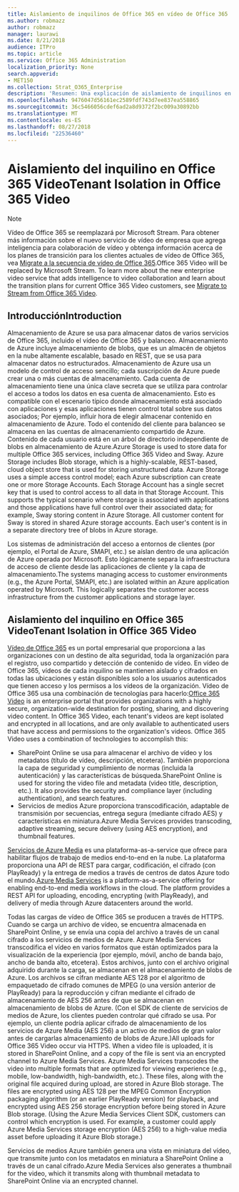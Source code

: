 ```yaml
---
title: Aislamiento de inquilinos de Office 365 en vídeo de Office 365
ms.author: robmazz
author: robmazz
manager: laurawi
ms.date: 8/21/2018
audience: ITPro
ms.topic: article
ms.service: Office 365 Administration
localization_priority: None
search.appverid:
- MET150
ms.collection: Strat_O365_Enterprise
description: 'Resumen: Una explicación de aislamiento de inquilinos en vídeo de Office 365.'
ms.openlocfilehash: 9476047d56161ec2589fdf743d7ee837ea558865
ms.sourcegitcommit: 36c5466056cdef6ad2a8d9372f2bc009a30892bb
ms.translationtype: MT
ms.contentlocale: es-ES
ms.lasthandoff: 08/27/2018
ms.locfileid: "22536460"
---
```

# <a name="tenant-isolation-in-office-365-video"></a><span data-ttu-id="ff5e6-103">Aislamiento del inquilino en Office 365 Video</span><span class="sxs-lookup"><span data-stu-id="ff5e6-103">Tenant Isolation in Office 365 Video</span></span>

> [!NOTE]
> <span data-ttu-id="ff5e6-p101">Vídeo de Office 365 se reemplazará por Microsoft Stream. Para obtener más información sobre el nuevo servicio de vídeo de empresa que agrega inteligencia para colaboración de vídeo y obtenga información acerca de los planes de transición para los clientes actuales de vídeo de Office 365, vea [Migrate a la secuencia de vídeo de Office 365](https://docs.microsoft.com/stream/).</span><span class="sxs-lookup"><span data-stu-id="ff5e6-p101">Office 365 Video will be replaced by Microsoft Stream. To learn more about the new enterprise video service that adds intelligence to video collaboration and learn about the transition plans for current Office 365 Video customers, see [Migrate to Stream from Office 365 Video](https://docs.microsoft.com/stream/).</span></span>

## <a name="introduction"></a><span data-ttu-id="ff5e6-106">Introducción</span><span class="sxs-lookup"><span data-stu-id="ff5e6-106">Introduction</span></span>
<span data-ttu-id="ff5e6-p102">Almacenamiento de Azure se usa para almacenar datos de varios servicios de Office 365, incluido el vídeo de Office 365 y balanceo. Almacenamiento de Azure incluye almacenamiento de blobs, que es un almacén de objetos en la nube altamente escalable, basado en REST, que se usa para almacenar datos no estructurados. Almacenamiento de Azure usa un modelo de control de acceso sencillo; cada suscripción de Azure puede crear una o más cuentas de almacenamiento. Cada cuenta de almacenamiento tiene una única clave secreta que se utiliza para controlar el acceso a todos los datos en esa cuenta de almacenamiento. Esto es compatible con el escenario típico donde almacenamiento está asociado con aplicaciones y esas aplicaciones tienen control total sobre sus datos asociados; Por ejemplo, influir hora de elegir almacenar contenido en almacenamiento de Azure. Todo el contenido del cliente para balanceo se almacena en las cuentas de almacenamiento compartido de Azure. Contenido de cada usuario está en un árbol de directorio independiente de blobs en almacenamiento de Azure.</span><span class="sxs-lookup"><span data-stu-id="ff5e6-p102">Azure Storage is used to store data for multiple Office 365 services, including Office 365 Video and Sway. Azure Storage includes Blob storage, which is a highly-scalable, REST-based, cloud object store that is used for storing unstructured data. Azure Storage uses a simple access control model; each Azure subscription can create one or more Storage Accounts. Each Storage Account has a single secret key that is used to control access to all data in that Storage Account. This supports the typical scenario where storage is associated with applications and those applications have full control over their associated data; for example, Sway storing content in Azure Storage. All customer content for Sway is stored in shared Azure storage accounts. Each user's content is in a separate directory tree of blobs in Azure storage.</span></span>

<span data-ttu-id="ff5e6-p103">Los sistemas de administración del acceso a entornos de clientes (por ejemplo, el Portal de Azure, SMAPI, etc.) se aíslan dentro de una aplicación de Azure operada por Microsoft. Esto lógicamente separa la infraestructura de acceso de cliente desde las aplicaciones de cliente y la capa de almacenamiento.</span><span class="sxs-lookup"><span data-stu-id="ff5e6-p103">The systems managing access to customer environments (e.g., the Azure Portal, SMAPI, etc.) are isolated within an Azure application operated by Microsoft. This logically separates the customer access infrastructure from the customer applications and storage layer.</span></span>

## <a name="tenant-isolation-in-office-365-video"></a><span data-ttu-id="ff5e6-116">Aislamiento del inquilino en Office 365 Video</span><span class="sxs-lookup"><span data-stu-id="ff5e6-116">Tenant Isolation in Office 365 Video</span></span>
<span data-ttu-id="ff5e6-p104">[Vídeo de Office 365](https://support.office.com/article/Meet-Office-365-Video-ca1cc1a9-a615-46e1-b6a3-40dbd99939a6) es un portal empresarial que proporciona a las organizaciones con un destino de alta seguridad, toda la organización para el registro, uso compartido y detección de contenido de vídeo. En vídeo de Office 365, vídeos de cada inquilino se mantienen aislado y cifrados en todas las ubicaciones y están disponibles solo a los usuarios autenticados que tienen acceso y los permisos a los vídeos de la organización. Vídeo de Office 365 usa una combinación de tecnologías para hacerlo:</span><span class="sxs-lookup"><span data-stu-id="ff5e6-p104">[Office 365 Video](https://support.office.com/article/Meet-Office-365-Video-ca1cc1a9-a615-46e1-b6a3-40dbd99939a6) is an enterprise portal that provides organizations with a highly secure, organization-wide destination for posting, sharing, and discovering video content. In Office 365 Video, each tenant's videos are kept isolated and encrypted in all locations, and are only available to authenticated users that have access and permissions to the organization's videos. Office 365 Video uses a combination of technologies to accomplish this:</span></span>
- <span data-ttu-id="ff5e6-p105">SharePoint Online se usa para almacenar el archivo de vídeo y los metadatos (título de vídeo, descripción, etcetera). También proporciona la capa de seguridad y cumplimiento de normas (incluida la autenticación) y las características de búsqueda.</span><span class="sxs-lookup"><span data-stu-id="ff5e6-p105">SharePoint Online is used for storing the video file and metadata (video title, description, etc.). It also provides the security and compliance layer (including authentication), and search features.</span></span>
- <span data-ttu-id="ff5e6-122">Servicios de medios Azure proporciona transcodificación, adaptable de transmisión por secuencias, entrega segura (mediante cifrado AES) y características en miniatura.</span><span class="sxs-lookup"><span data-stu-id="ff5e6-122">Azure Media Services provides transcoding, adaptive streaming, secure delivery (using AES encryption), and thumbnail features.</span></span>

<span data-ttu-id="ff5e6-p106">[Servicios de Azure Media](https://azure.microsoft.com/services/media-services/) es una plataforma-as-a-service que ofrece para habilitar flujos de trabajo de medios end-to-end en la nube. La plataforma proporciona una API de REST para cargar, codificación, el cifrado (con PlayReady) y la entrega de medios a través de centros de datos Azure todo el mundo.</span><span class="sxs-lookup"><span data-stu-id="ff5e6-p106">[Azure Media Services](https://azure.microsoft.com/services/media-services/) is a platform-as-a-service offering for enabling end-to-end media workflows in the cloud. The platform provides a REST API for uploading, encoding, encrypting (with PlayReady), and delivery of media through Azure datacenters around the world.</span></span>

<span data-ttu-id="ff5e6-p107">Todas las cargas de vídeo de Office 365 se producen a través de HTTPS. Cuando se carga un archivo de vídeo, se encuentra almacenada en SharePoint Online, y se envía una copia del archivo a través de un canal cifrado a los servicios de medios de Azure. Azure Media Services transcodifica el vídeo en varios formatos que están optimizados para la visualización de la experiencia (por ejemplo, móvil, ancho de banda bajo, ancho de banda alto, etcetera). Estos archivos, junto con el archivo original adquirido durante la carga, se almacenan en el almacenamiento de blobs de Azure. Los archivos se cifran mediante AES 128 por el algoritmo de empaquetado de cifrado comunes de MPEG (o una versión anterior de PlayReady) para la reproducción y cifran mediante el cifrado de almacenamiento de AES 256 antes de que se almacenan en almacenamiento de blobs de Azure. (Con el SDK de cliente de servicios de medios de Azure, los clientes pueden controlar qué cifrado se usa. Por ejemplo, un cliente podría aplicar cifrado de almacenamiento de los servicios de Azure Media (AES 256) a un activo de medios de gran valor antes de cargarlas almacenamiento de blobs de Azure.)</span><span class="sxs-lookup"><span data-stu-id="ff5e6-p107">All uploads for Office 365 Video occur via HTTPS. When a video file is uploaded, it is stored in SharePoint Online, and a copy of the file is sent via an encrypted channel to Azure Media Services. Azure Media Services transcodes the video into multiple formats that are optimized for viewing experience (e.g., mobile, low-bandwidth, high-bandwidth, etc.). These files, along with the original file acquired during upload, are stored in Azure Blob storage. The files are encrypted using AES 128 per the MPEG Common Encryption packaging algorithm (or an earlier PlayReady version) for playback, and encrypted using AES 256 storage encryption before being stored in Azure Blob storage. (Using the Azure Media Services Client SDK, customers can control which encryption is used. For example, a customer could apply Azure Media Services storage encryption (AES 256) to a high-value media asset before uploading it Azure Blob storage.)</span></span>

<span data-ttu-id="ff5e6-132">Servicios de medios Azure también genera una vista en miniatura del vídeo, que transmite junto con los metadatos en miniatura a SharePoint Online a través de un canal cifrado.</span><span class="sxs-lookup"><span data-stu-id="ff5e6-132">Azure Media Services also generates a thumbnail for the video, which it transmits along with thumbnail metadata to SharePoint Online via an encrypted channel.</span></span>
